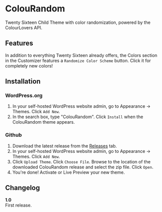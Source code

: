 # ColouRandom
Twenty Sixteen Child Theme with color randomization, powered by the ColourLovers API.

## Features

In addition to everything Twenty Sixteen already offers, the Colors section in the Customizer features a `Randomize Color Scheme` button. Click it for completely new colors!

## Installation

### WordPress.org
1. In your self-hosted WordPress website admin, go to Appearance -> Themes. Click `Add New`.
2. In the search box, type "ColouRandom". Click `Install` when the ColouRandom theme appears.

### Github
1. Download the latest release from the [Releases](https://github.com/peiche/colourandom/releases) tab.
2. In your self-hosted WordPress website admin, go to Appearance -> Themes. Click `Add New`.
3. Click `Upload Theme`. Click `Choose File`. Browse to the location of the downloaded ColouRandom release and select the zip file. Click `Open`.
4. You're done! Activate or Live Preview your new theme.

## Changelog

**1.0**  
First release.
